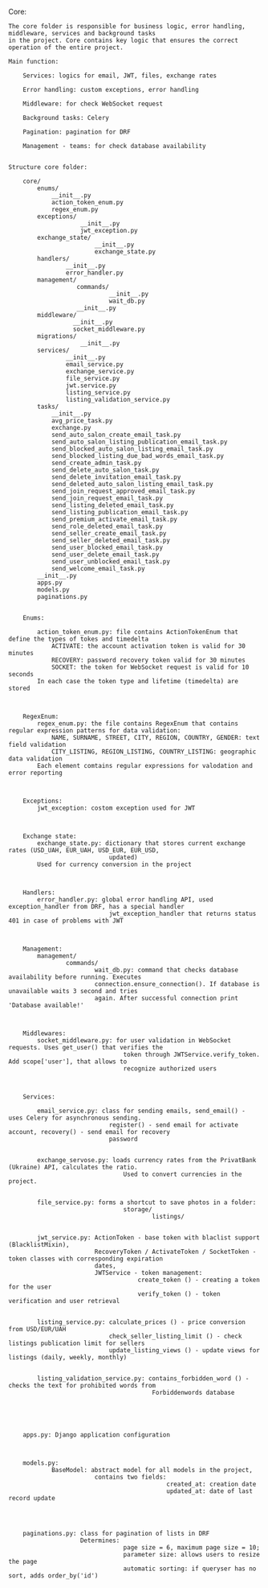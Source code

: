 Core:

    The core folder is responsible for business logic, error handling, middleware, services and background tasks
    in the project. Core contains key logic that ensures the correct operation of the entire project.

    Main function:

        Services: logics for email, JWT, files, exchange rates

        Error handling: custom exceptions, error handling

        Middleware: for check WebSocket request

        Background tasks: Celery

        Pagination: pagination for DRF

        Management - teams: for check database availability


    Structure core folder:

        core/
            enums/
                __init__.py
                action_token_enum.py
                regex_enum.py
            exceptions/
                        __init__.py
                        jwt_exception.py
            exchange_state/
                            __init__.py
                            exchange_state.py
            handlers/
                    __init__.py
                    error_handler.py
            management/
                       commands/
                                __init__.py
                                wait_db.py
                       __init__.py
            middleware/
                      __init__.py
                      socket_middleware.py  
            migrations/
                        __init__.py
            services/
                    __init__.py
                    email_service.py
                    exchange_service.py
                    file_service.py
                    jwt.service.py
                    listing_service.py
                    listing_validation_service.py
            tasks/
                __init__.py
                avg_price_task.py
                exchange.py
                send_auto_salon_create_email_task.py
                send_auto_salon_listing_publication_email_task.py
                send_blocked_auto_salon_listing_email_task.py
                send_blocked_listing_due_bad_words_email_task.py
                send_create_admin_task.py
                send_delete_auto_salon_task.py
                send_delete_invitation_email_task.py
                send_deleted_auto_salon_listing_email_task.py
                send_join_request_approved_email_task.py
                send_join_request_email_task.py
                send_listing_deleted_email_task.py
                send_listing_publication_email_task.py
                send_premium_activate_email_task.py
                send_role_deleted_email_task.py
                send_seller_create_email_task.py
                send_seller_deleted_email_task.py
                send_user_blocked_email_task.py
                send_user_delete_email_task.py
                send_user_unblocked_email_task.py
                send_welcome_email_task.py
            __init__.py
            apps.py
            models.py
            paginations.py


        Enums:
        
            action_token_enum.py: file contains ActionTokenEnum that define the types of tokes and timedelta
                ACTIVATE: the account activation token is valid for 30 minutes
                RECOVERY: password recovery token valid for 30 minutes
                SOCKET: the token for WebSocket request is valid for 10 seconds
            In each case the token type and lifetime (timedelta) are stored



        RegexEnum:
            regex_enum.py: the file contains RegexEnum that contains regular expression patterns for data validation:
                NAME, SURNAME, STREET, CITY, REGION, COUNTRY, GENDER: text field validation
                CITY_LISTING, REGION_LISTING, COUNTRY_LISTING: geographic data validation
            Each element comtains regular expressions for valodation and error reporting



        Exceptions:
            jwt_exception: costom exception used for JWT



        Exchange state:
            exchange_state.py: dictionary that stores current exchange rates (USD_UAH, EUR_UAH, USD_EUR, EUR_USD, 
                                updated)
            Used for currency conversion in the project



        Handlers:
            error_handler.py: global error handling API, used exception_handler from DRF, has a special handler 
                                jwt_exception_handler that returns status 401 in case of problems with JWT



        Management:
            management/
                    commands/
                            wait_db.py: command that checks database availability before running. Executes 
                            connection.ensure_connection(). If database is unavailable waits 3 second and tries 
                            again. After successful connection print 'Database available!'



        Middlewares:
            socket_middleware.py: for user validation in WebSocket requests. Uses get_user() that verifies the 
                                    token through JWTService.verify_token. Add scope['user'], that allows to
                                    recognize authorized users



        Services:

            email_service.py: class for sending emails, send_email() - uses Celery for asynchronous sending. 
                                register() - send email for activate account, recovery() - send email for recovery
                                password


            exchange_servose.py: loads currency rates from the PrivatBank (Ukraine) API, calculates the ratio.
                                    Used to convert currencies in the project.


            file_service.py: forms a shortcut to save photos in a folder:
                                    storage/
                                            listings/


            jwt_service.py: ActionToken - base token with blaclist support (BlacklistMixin),
                            RecoveryToken / ActivateToken / SocketToken - token classes with corresponding expiration
                            dates,
                            JWTService - token management:
                                        create_token () - creating a token for the user
                                        verify_token () - token verification and user retrieval


            listing_service.py: calculate_prices () - price conversion from USD/EUR/UAH
                                check_seller_listing_limit () - check listings publication limit for sellers
                                update_listing_views () - update views for listings (daily, weekly, monthly)


            listing_validation_service.py: contains_forbidden_word () - checks the text for prohibited words from 
                                            Forbiddenwords database



        

        apps.py: Django application configuration 



        models.py: 
                BaseModel: abstract model for all models in the project,
                            contains two fields:
                                                created_at: creation date
                                                updated_at: date of last record update



        
        paginations.py: class for pagination of lists in DRF
                        Determines:
                                    page size = 6, maximum page size = 10;
                                    parameter size: allows users to resize the page
                                    automatic sorting: if queryser has no sort, adds order_by('id')